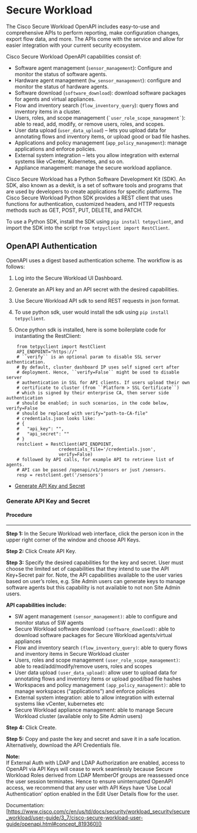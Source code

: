 # Secure Workload

The Cisco Secure Workload OpenAPI includes easy-to-use and comprehensive APIs to perform reporting, make configuration changes, export flow data, and more. The APIs come with the service and allow for easier integration with your current security ecosystem.

Cisco Secure Workload OpenAPI capabilities consist of:

- Software agent management (`sensor_management`): Configure and monitor the status of software agents.
- Hardware agent management (`hw_sensor_management`): configure and monitor the status of hardware agents.
- Software download (`software_download`): download software packages for agents and virtual appliances.
- Flow and inventory search (`flow_inventory_query`): query flows and inventory items in a cluster.
- Users, roles, and scope management (`` `user_role_scope_management` ``): able to read, add, modify, or remove users, roles, and scopes.
- User data upload (`user_data_upload`) – lets you upload data for annotating flows and inventory items, or upload good or bad file hashes.
- Applications and policy management (`app_policy_management`): manage applications and enforce policies.
- External system integration – lets you allow integration with external systems like vCenter, Kubernetes, and so on.
- Appliance management: manage the secure workload appliance.
    

Cisco Secure Workload has a Python Software Development Kit (SDK). An SDK, also known as a devkit, is a set of software tools and programs that are used by developers to create applications for specific platforms. The Cisco Secure Workload Python SDK provides a REST client that uses functions for authentication, customized headers, and HTTP requests methods such as GET, POST, PUT, DELETE, and PATCH.

To use a Python SDK, install the SDK using `pip install tetpyclient`, and import the SDK into the script `from tetpyclient import RestClient`.

## OpenAPI Authentication

OpenAPI uses a digest based authentication scheme. The workflow is as follows:

1. Log into the Secure Workload UI Dashboard.
    

1. Generate an API key and an API secret with the desired capabilities.
    

1. Use Secure Workload API sdk to send REST requests in json format.
    

1. To use python sdk, user would install the sdk using `pip install tetpyclient`.
    

1. Once python sdk is installed, here is some boilerplate code for instantiating the RestClient:
    

```
    from tetpyclient import RestClient
    API_ENDPOINT="https://"
    # ``verify`` is an optional param to disable SSL server authentication.
    # By default, cluster dashboard IP uses self signed cert after
    # deployment. Hence, ``verify=False`` might be used to disable server
    # authentication in SSL for API clients. If users upload their own
    # certificate to cluster (from ``Platform > SSL Certificate``)
    # which is signed by their enterprise CA, then server side authentication
    # should be enabled; in such scenarios, in the code below, verify=False
    # should be replaced with verify="path-to-CA-file"
    # credentials.json looks like:
    # {
    #   "api_key": "",
    #   "api_secret": ""
    # }
    restclient = RestClient(API_ENDPOINT,
                    credentials_file='/credentials.json',
                    verify=False)
    # followed by API calls, for example API to retrieve list of agents.
    # API can be passed /openapi/v1/sensors or just /sensors.
    resp = restclient.get('/sensors')

 ```

- [Generate API Key and Secret]()
    

### Generate API Key and Secret

#### Procedure

---

**Step 1:** In the Secure Workload web interface, click the person icon in the upper right corner of the window and choose API Keys.

**Step 2:** Click Create API Key.

**Step 3:** Specify the desired capabilities for the key and secret. User must choose the limited set of capabilities that they intend to use the API Key+Secret pair for. Note, the API capabilities available to the user varies based on user’s roles, e.g. Site Admin users can generate keys to manage software agents but this capability is not available to not non Site Admin users.

**API capabilities include:**

- SW agent management `(sensor_management)`: able to configure and monitor status of SW agents
- Secure Workload software download `(software_download)`: able to download software packages for Secure Workload agents/virtual appliances
- Flow and inventory search `(flow_inventory_query)`: able to query flows and inventory items in Secure Workload cluster
- Users, roles and scope management `(user_role_scope_management)`: able to read/add/modify/remove users, roles and scopes
- User data upload `(user_data_upload)`: allow user to upload data for annotating flows and inventory items or upload good/bad file hashes
- Workspaces and policy management `(app_policy_management)`: able to manage workspaces (“applications”) and enforce policies
- External system integration: able to allow integration with external systems like vCenter, kubernetes etc
- Secure Workload appliance management: able to manage Secure Workload cluster (available only to Site Admin users)
    

**Step 4:** Click Create.

**Step 5:** Copy and paste the key and secret and save it in a safe location. Alternatively, download the API Credentials file.

**Note:**  
If External Auth with LDAP and LDAP Authorization are enabled, access to OpenAPI via API Keys will cease to work seamlessly because Secure Workload Roles derived from LDAP MemberOf groups are reassessed once the user session terminates. Hence to ensure uninterrupted OpenAPI access, we recommend that any user with API Keys have ‘Use Local Authentication’ option enabled in the Edit User Details flow for the user.

Documentation: [https://www.cisco.com/c/en/us/td/docs/security/workload_security/secure_workload/user-guide/3_7/cisco-secure-workload-user-guide/openapi.html#concept_819360]()